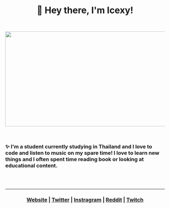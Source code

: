 <h1  align="center"> 👋 Hey there, I'm Icexy! </h1>
<br/>
<p  align="center"><img src="https://media.tenor.com/wuTstMILarIAAAAC/touhou-fumo.gif" width ="600" height="300" align="center"></p>
<br/>


<h3>✨ I'm a student currently studying in Thailand and I love to code and listen to music on my spare time! I love to learn new things and I often spent time reading book or looking at educational content.</h3>
<br/>
<br/>
<hr/>

<h3 align="center">
  <strong><a href="https://www.wintry.me">Website</a></strong> |
  <strong><a href="https://twitter.com/youknowicexy">Twitter</a></strong> |
  <strong><a href="https://www.instagram.com/youknowicexy/">Instragram</a></strong> |
  <strong><a href="https://www.reddit.com/user/icexy_">Reddit</a></strong> |
  <strong><a href="https://www.twitch.tv/youknowicexy">Twitch</a></strong>
</h3>




